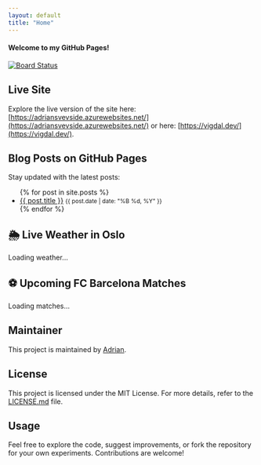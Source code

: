 ```yaml
---
layout: default
title: "Home"
---
```


#### Welcome to my GitHub Pages!

[![Board Status](https://dev.azure.com/adhvi/3093fd49-6d98-446c-b7ea-d0dcd7eda40d/114477e7-bf49-4fd4-bfdf-494c5ba0b07c/_apis/work/boardbadge/2ef32e82-faee-4544-8345-31d6f01e5fa2)](https://dev.azure.com/adhvi/3093fd49-6d98-446c-b7ea-d0dcd7eda40d/_boards/board/t/114477e7-bf49-4fd4-bfdf-494c5ba0b07c/Microsoft.RequirementCategory)

## Live Site

Explore the live version of the site here: [https://adriansvevside.azurewebsites.net/](https://adriansvevside.azurewebsites.net/) or here: [https://vigdal.dev/](https://vigdal.dev/).

## Blog Posts on GitHub Pages

Stay updated with the latest posts:

<ul>
  {% for post in site.posts %}
    <li>
      <a href="{{ post.url }}">{{ post.title }}</a>
      <small>{{ post.date | date: "%B %d, %Y" }}</small>
    </li>
  {% endfor %}
</ul>

## 🌦 Live Weather in Oslo

<div id="weather">Loading weather...</div>

## ⚽ Upcoming FC Barcelona Matches

<div id="barca-matches">Loading matches...</div>

## Maintainer

This project is maintained by [Adrian](https://github.com/vigdals).

## License

This project is licensed under the MIT License. For more details, refer to the [LICENSE.md](LICENSE.md) file.

## Usage

Feel free to explore the code, suggest improvements, or fork the repository for your own experiments. Contributions are welcome!


<script>
  // 🌦 Fetch Weather from Yr.no for Sogndal
  fetch("https://api.met.no/weatherapi/locationforecast/2.0/compact?lat=61.2296&lon=7.1015", {
    headers: { "User-Agent": "AdriansVevside/1.0" }
  })
  .then(response => response.json())
  .then(data => {
    const weatherElement = document.getElementById("weather");
    if (data && data.properties && data.properties.timeseries && data.properties.timeseries.length > 0) {
      const details = data.properties.timeseries[0].data.instant.details;
      const temperature = details.air_temperature;
      const windSpeed = details.wind_speed;
      const precipitation = data.properties.timeseries[0].data.next_1_hours?.details?.precipitation_amount || 0;
      weatherElement.innerHTML = `🌡️ Temperature: ${temperature}°C<br>💨 Wind Speed: ${windSpeed} m/s<br>🌧️ Precipitation (next hour): ${precipitation} mm`;
    } else {
      weatherElement.innerHTML = "Weather data is currently unavailable.";
    }
  })
  .catch(error => {
    console.error("Error fetching weather data:", error);
    document.getElementById("weather").innerHTML = "Error loading weather.";
  });
</script>